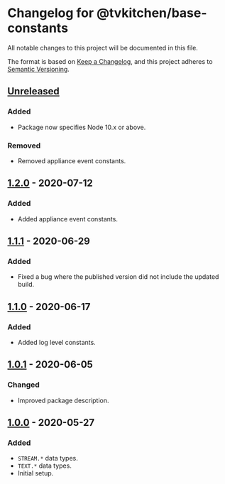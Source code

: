 # Changelog for @tvkitchen/base-constants

All notable changes to this project will be documented in this file.

The format is based on [Keep a Changelog](https://keepachangelog.com/en/1.0.0/),
and this project adheres to [Semantic Versioning](https://semver.org/spec/v2.0.0.html).

## [Unreleased]
### Added
- Package now specifies Node 10.x or above.

### Removed
- Removed appliance event constants.

## [1.2.0] - 2020-07-12
### Added
- Added appliance event constants.

## [1.1.1] - 2020-06-29
### Added
- Fixed a bug where the published version did not include the updated build.

## [1.1.0] - 2020-06-17
### Added
- Added log level constants.

## [1.0.1] - 2020-06-05

### Changed
- Improved package description.

## [1.0.0] - 2020-05-27

### Added
- `STREAM.*` data types.
- `TEXT.*` data types.
- Initial setup.

[Unreleased]: https://github.com/tvkitchen/base/compare/@tvkitchen/base-constants@1.2.0...HEAD
[1.2.0]: https://github.com/tvkitchen/base/releases/tag/@tvkitchen/base-constants@1.2.0
[1.1.1]: https://github.com/tvkitchen/base/releases/tag/@tvkitchen/base-constants@1.1.1
[1.1.0]: https://github.com/tvkitchen/base/releases/tag/@tvkitchen/base-constants@1.1.0
[1.0.1]: https://github.com/tvkitchen/base/releases/tag/@tvkitchen/base-constants@1.0.1
[1.0.0]: https://github.com/tvkitchen/base/releases/tag/@tvkitchen/base-constants@1.0.0
